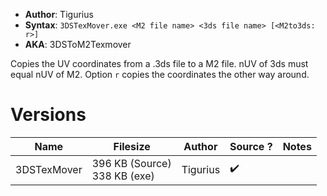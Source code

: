 - **Author**: Tigurius
- **Syntax**: `3DSTexMover.exe <M2 file name> <3ds file name> [<M2to3ds: r>]`
- **AKA**: 3DSToM2Texmover

Copies the UV coordinates from a .3ds file to a M2 file. nUV of 3ds must equal nUV of M2. Option `r` copies the coordinates the other way around.

# Versions

| Name        | Filesize                         | Author   | Source ? | Notes |
| ----------- | -------------------------------- | -------- | -------- | ----- |
| 3DSTexMover | 396 KB (Source)<br/>338 KB (exe) | Tigurius | ✔️         |       |